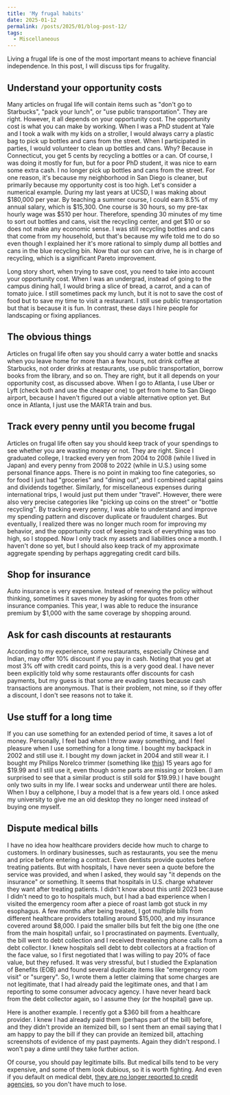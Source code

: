 ```yaml
---
title: 'My frugal habits'
date: 2025-01-12
permalink: /posts/2025/01/blog-post-12/
tags:
  - Miscellaneous
---
```


Living a frugal life is one of the most important means to achieve financial independence. In this post, I will discuss tips for frugality.

## Understand your opportunity costs

Many articles on frugal life will contain items such as "don't go to Starbucks", "pack your lunch", or "use public transportation". They are right. However, it all depends on your opportunity cost. The opportunity cost is what you can make by working. When I was a PhD student at Yale and I took a walk with my kids on a stroller, I would always carry a plastic bag to pick up bottles and cans from the street. When I participated in parties, I would volunteer to clean up bottles and cans. Why? Because in Connecticut, you get 5 cents by recycling a bottles or a can. Of course, I was doing it mostly for fun, but for a poor PhD student, it was nice to earn some extra cash. I no longer pick up bottles and cans from the street. For one reason, it's because my neighborhood in San Diego is cleaner, but primarily because my opportunity cost is too high. Let's consider a numerical example. During my last years at UCSD, I was making about $180,000 per year. By teaching a summer course, I could earn 8.5% of my annual salary, which is $15,300. One course is 30 hours, so my pre-tax hourly wage was $510 per hour. Therefore, spending 30 minutes of my time to sort out bottles and cans, visit the recycling center, and get $10 or so does not make any economic sense. I was still recycling bottles and cans that come from my household, but that's because my wife told me to do so even though I explained her it's more rational to simply dump all bottles and cans in the blue recycling bin. Now that our son can drive, he is in charge of recycling, which is a significant Pareto improvement.

Long story short, when trying to save cost, you need to take into account your opportunity cost. When I was an undergrad, instead of going to the campus dining hall, I would bring a slice of bread, a carrot, and a can of tomato juice. I still sometimes pack my lunch, but it is not to save the cost of food but to save my time to visit a restaurant. I still use public transportation but that is because it is fun. In contrast, these days I hire people for landscaping or fixing appliances.

## The obvious things

Articles on frugal life often say you should carry a water bottle and snacks when you leave home for more than a few hours, not drink coffee at Starbucks, not order drinks at restaurants, use public transportation, borrow books from the library, and so on. They are right, but it all depends on your opportunity cost, as discussed above. When I go to Atlanta, I use Uber or Lyft (check both and use the cheaper one) to get from home to San Diego airport, because I haven't figured out a viable alternative option yet. But once in Atlanta, I just use the MARTA train and bus.

## Track every penny until you become frugal

Articles on frugal life often say you should keep track of your spendings to see whether you are wasting money or not. They are right. Since I graduated college, I tracked every yen from 2004 to 2008 (while I lived in Japan) and every penny from 2008 to 2022 (while in U.S.) using some personal finance apps. There is no point in making too fine categories, so for food I just had "groceries" and "dining out", and I combined capital gains and dividends together. Similarly, for miscellaneous expenses during international trips, I would just put them under "travel". However, there were also very precise categories like "picking up coins on the street" or "bottle recycling". By tracking every penny, I was able to understand and improve my spending pattern and discover duplicate or fraudulent charges. But eventually, I realized there was no longer much room for improving my behavior, and the opportunity cost of keeping track of everything was too high, so I stopped. Now I only track my assets and liabilities once a month. I haven't done so yet, but I should also keep track of my approximate aggregate spending by perhaps aggregating credit card bills.

## Shop for insurance

Auto insurance is very expensive. Instead of renewing the policy without thinking, sometimes it saves money by asking for quotes from other insurance companies. This year, I was able to reduce the insurance premium by $1,000 with the same coverage by shopping around.

## Ask for cash discounts at restaurants

According to my experience, some restaurants, especially Chinese and Indian, may offer 10% discount if you pay in cash. Noting that you get at most 3% off with credit card points, this is a very good deal. I have never been explicitly told why some restaurants offer discounts for cash payments, but my guess is that some are evading taxes because cash transactions are anonymous. That is their problem, not mine, so if they offer a discount, I don't see reasons not to take it.

## Use stuff for a long time

If you can use something for an extended period of time, it saves a lot of money. Personally, I feel bad when I throw away something, and I feel pleasure when I use something for a long time. I bought my backpack in 2002 and still use it. I bought my down jacket in 2004 and still wear it. I bought my Philips Norelco trimmer (something like [this](https://www.target.com/p/philips-norelco-series-3000-multigroom-all-in-one-men-39-s-rechargeable-electric-trimmer-with-13-attachments-mg3740-40/-/A-89476641)) 15 years ago for $19.99 and I still use it, even though some parts are missing or broken. (I am surprised to see that a similar product is still sold for $19.99.) I have bought only two suits in my life. I wear socks and underwear until there are holes. When I buy a cellphone, I buy a model that is a few years old. I once asked my university to give me an old desktop they no longer need instead of buying one myself.

## Dispute medical bills

I have no idea how healthcare providers decide how much to charge to customers. In ordinary businesses, such as restaurants, you see the menu and price before entering a contract. Even dentists provide quotes before treating patients. But with hospitals, I have never seen a quote before the service was provided, and when I asked, they would say "it depends on the insurance" or something. It seems that hospitals in U.S. charge whatever they want after treating patients. I didn't know about this until 2023 because I didn't need to go to hospitals much, but I had a bad experience when I visited the emergency room after a piece of roast lamb got stuck in my esophagus. A few months after being treated, I got multiple bills from different healthcare providers totalling around $15,000, and my insurance covered around $8,000. I paid the smaller bills but felt the big one (the one from the main hospital) unfair, so I procrastinated on payments. Eventually, the bill went to debt collection and I received threatening phone calls from a debt collector. I knew hospitals sell debt to debt collectors at a fraction of the face value, so I first negotiated that I was willing to pay 20% of face value, but they refused. It was very stressful, but I studied the Explanation of Benefits (EOB) and found several duplicate items like "emergency room visit" or "surgery". So, I wrote them a letter claiming that some charges are not legitimate, that I had already paid the legitimate ones, and that I am reporting to some consumer advocacy agency. I have never heard back from the debt collector again, so I assume they (or the hospital) gave up.

Here is another example. I recently got a $360 bill from a healthcare provider. I knew I had already paid them (perhaps part of the bill) before, and they didn't provide an itemized bill, so I sent them an email saying that I am happy to pay the bill if they can provide an itemized bill, attaching screenshots of evidence of my past payments. Again they didn't respond. I won't pay a dime until they take further action.

Of course, you should pay legitimate bills. But medical bills tend to be very expensive, and some of them look dubious, so it is worth fighting. And even if you default on medical debt, [they are no longer reported to credit agencies](https://alabamareflector.com/2025/01/13/new-federal-rule-will-remove-medical-debt-from-consumer-credit-reports-for-all-americans/#:~:text=Medical%20debt%20will%20be%20removed,estimated%20average%20of%2020%20points.), so you don't have much to lose.